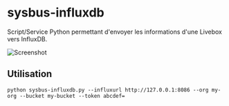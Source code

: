 # sysbus-influxdb
Script/Service Python permettant d'envoyer les informations d'une Livebox vers InfluxDB.

![Screenshot](https://i.vinceh121.me/l9e65SjD.png])

## Utilisation
```
python sysbus-influxdb.py --influxurl http://127.0.0.1:8086 --org my-org --bucket my-bucket --token abcdef=
```
